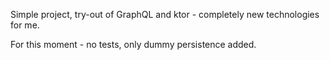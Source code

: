 Simple project, try-out of GraphQL and ktor - completely new technologies for me.

For this moment - no tests, only dummy persistence added.


